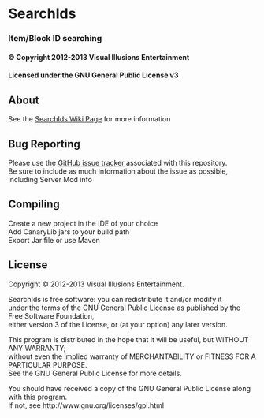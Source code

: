 ﻿# SearchIds #
### Item/Block ID searching ###
#### &copy; Copyright 2012-2013 Visual Illusions Entertainment ####
#### Licensed under the GNU General Public License v3 ####

## About ##
See the [SearchIds Wiki Page](http://wiki.visualillusionsent.net/SearchIds "wiki_SearchIds") for more information

## Bug Reporting ##
Please use the [GitHub issue tracker](https://github.com/Visual-Illusions/SearchIds/issues "issues") associated with this repository.<br/>
Be sure to include as much information about the issue as possible, including Server Mod info

## Compiling ##
Create a new project in the IDE of your choice<br/>
Add CanaryLib jars to your build path<br/>
Export Jar file or use Maven

## License ##

Copyright &copy; 2012-2013 Visual Illusions Entertainment.

SearchIds is free software: you can redistribute it and/or modify it<br/>
under the terms of the GNU General Public License as published by the Free Software Foundation,<br/>
either version 3 of the License, or (at your option) any later version.

This program is distributed in the hope that it will be useful, but WITHOUT ANY WARRANTY;<br/>
without even the implied warranty of MERCHANTABILITY or FITNESS FOR A PARTICULAR PURPOSE.<br/>
See the GNU General Public License for more details.
<p>
You should have received a copy of the GNU General Public License along with this program.<br/>
If not, see http://www.gnu.org/licenses/gpl.html

